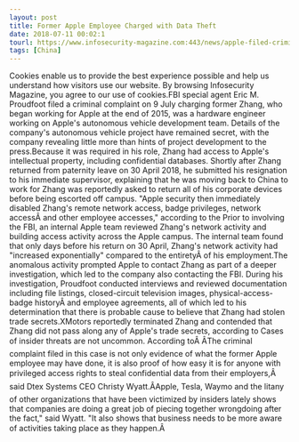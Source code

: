 ```yaml
---
layout: post
title: Former Apple Employee Charged with Data Theft
date: 2018-07-11 00:02:1
tourl: https://www.infosecurity-magazine.com:443/news/apple-filed-criminal-complaint-of/
tags: [China]
---
```

Cookies enable us to provide the best experience possible and help us understand how visitors use our website. By browsing Infosecurity Magazine, you agree to our use of cookies.FBI special agent Eric M. Proudfoot filed a criminal complaint on 9 July charging former Zhang, who began working for Apple at the end of 2015, was a hardware engineer working on Apple's autonomous vehicle development team. Details of the company's autonomous vehicle project have remained secret, with the company revealing little more than hints of project development to the press.Because it was required in his role, Zhang had access to Apple's intellectual property, including confidential databases. Shortly after Zhang returned from paternity leave on 30 April 2018, he submitted his resignation to his immediate supervisor, explaining that he was moving back to China to work for Zhang was reportedly asked to return all of his corporate devices before being escorted off campus. "Apple security then immediately disabled Zhang's remote network access, badge privileges, network accessÂ and other employee accesses," according to the Prior to involving the FBI, an internal Apple team reviewed Zhang's network activity and building access activity across the Apple campus. The internal team found that only days before his return on 30 April, Zhang's network activity had "increased exponentially" compared to the entiretyÂ of his employment.The anomalous activity prompted Apple to contact Zhang as part of a deeper investigation, which led to the company also contacting the FBI. During his investigation, Proudfoot conducted interviews and reviewed documentation including file listings, closed-circuit television images, physical-access-badge historyÂ and employee agreements, all of which led to his determination that there is probable cause to believe that Zhang had stolen trade secrets.XMotors reportedly terminated Zhang and contended that Zhang did not pass along any of Apple's trade secrets, according to Cases of insider threats are not uncommon. According toÂ ÂThe criminal complaint filed in this case is not only evidence of what the former Apple employee may have done, it is also proof of how easy it is for anyone with privileged access rights to steal confidential data from their employers,Â said Dtex Systems CEO Christy Wyatt.ÂApple, Tesla, Waymo and the litany of other organizations that have been victimized by insiders lately shows that companies are doing a great job of piecing together wrongdoing after the fact," said Wyatt. "It also shows that business needs to be more aware of activities taking place as they happen.Â